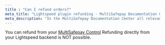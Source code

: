 ```yaml
---
title : "Can I refund orders?"
meta_title: "Lightspeed plugin refunding - MultiSafepay Documentation Center"
meta_description: "In the MultiSafepay Documentation Center all relevant information regarding our Plugins and API. As well as Support pages for Payment Method, Tools and General Questions. You can also find the contact details of our Support Team and Integration Team."
---
```


You can refund from your [MultiSafepay Control](https://merchant.multisafepay.com)
Refunding directly from your Lightspeed backend is NOT possible.
